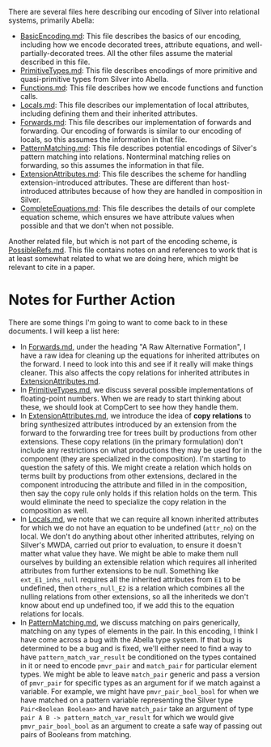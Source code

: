 
There are several files here describing our encoding of Silver into
relational systems, primarily Abella:
* [BasicEncoding.md](BasicEncoding.md):  This file describes the basics
  of our encoding, including how we encode decorated trees, attribute
  equations, and well-partially-decorated trees.  All the other files
  assume the material described in this file.
* [PrimitiveTypes.md](PrimitiveTypes.md):  This file describes
  encodings of more primitive and quasi-primitive types from Silver
  into Abella.
* [Functions.md](Functions.md):  This file describes how we encode
  functions and function calls.
* [Locals.md](Locals.md):  This file describes our implementation of
  local attributes, including defining them and their inherited
  attributes.
* [Forwards.md](Forwards.md):  This file describes our implementation
  of forwards and forwarding.  Our encoding of forwards is similar to
  our encoding of locals, so this assumes the information in that
  file.
* [PatternMatching.md](PatternMatching.md):  This file describes
  potential encodings of Silver's pattern matching into relations.
  Nonterminal matching relies on forwarding, so this assumes the
  information in that file.
* [ExtensionAttributes.md](ExtensionAttributes.md):  This file
  describes the scheme for handling extension-introduced attributes.
  These are different than host-introduced attributes because of how
  they are handled in composition in Silver.
* [CompleteEquations.md](CompleteEquations.md):  This file describes
  the details of our complete equation scheme, which ensures we have
  attribute values when possible and that we don't when not possible.

Another related file, but which is not part of the encoding scheme, is
[PossibleRefs.md](PossibleRefs.md).  This file contains notes on and
references to work that is at least somewhat related to what we are
doing here, which might be relevant to cite in a paper.


# Notes for Further Action

There are some things I'm going to want to come back to in these
documents.  I will keep a list here:
* In [Forwards.md](Forwards.md), under the heading "A Raw Alternative
  Formation", I have a raw idea for cleaning up the equations for
  inherited attributes on the forward.  I need to look into this and
  see if it really will make things cleaner.  This also affects the
  copy relations for inherited attributes in
  [ExtensionAttributes.md](ExtensionAttributes.md).
* In [PrimitiveTypes.md](PrimitiveTypes.md), we discuss several
  possible implementations of floating-point numbers.  When we are
  ready to start thinking about these, we should look at CompCert to
  see how they handle them.
* In [ExtensionAttributes.md](ExtensionAttributes.md), we introduce
  the idea of **copy relations** to bring synthesized attributes
  introduced by an extension from the forward to the forwarding tree
  for trees built by productions from other extensions.  These copy
  relations (in the primary formulation) don't include any
  restrictions on what productions they may be used for in the
  component (they are specialized in the composition).  I'm starting
  to question the safety of this.  We might create a relation which
  holds on terms built by productions from other extensions, declared
  in the component introducing the attribute and filled in in the
  composition, then say the copy rule only holds if this relation
  holds on the term.  This would eliminate the need to specialize the
  copy relation in the composition as well.
* In [Locals.md](Locals.md), we note that we can require all known
  inherited attributes for which we do not have an equation to be
  undefined (`attr_no`) on the local.  We don't do anything about
  other inherited attributes, relying on Silver's MWDA, carried out
  prior to evaluation, to ensure it doesn't matter what value they
  have.  We might be able to make them null ourselves by building an
  extensible relation which requires all inherited attributes from
  further extensions to be null.  Something like `ext_E1_inhs_null`
  requires all the inherited attributes from `E1` to be undefined,
  then `others_null_E2` is a relation which combines all the nulling
  relations from other extensions, so all the inheriteds we don't know
  about end up undefined too, if we add this to the equation relations
  for locals.
* In [PatternMatching.md](PatternMatching.md), we discuss matching on
  pairs generically, matching on any types of elements in the pair.
  In this encoding, I think I have come across a bug with the Abella
  type system.  If that bug is determined to be a bug and is fixed,
  we'll either need to find a way to have `pattern_match_var_result`
  be conditioned on the types contained in it or need to encode
  `pmvr_pair` and `match_pair` for particular element types.  We might
  be able to leave `match_pair` generic and pass a version of
  `pmvr_pair` for specific types as an argument for if we match
  against a variable.  For example, we might have `pmvr_pair_bool_bool`
  for when we have matched on a pattern variable representing the
  Silver type `Pair<Boolean Boolean>` and have `match_pair` take an
  argument of type `pair A B -> pattern_match_var_result` for which we
  would give `pmvr_pair_bool_bool` as an argument to create a safe way
  of passing out pairs of Booleans from matching.

